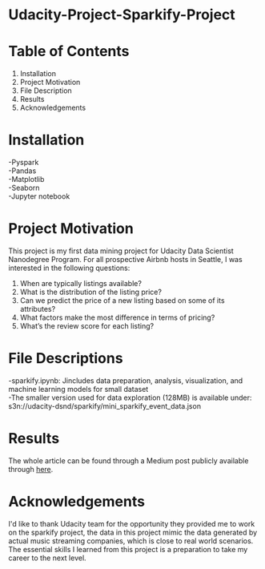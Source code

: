 # Udacity-Project-Sparkify-Project

# Table of Contents
1. Installation
2. Project Motivation
3. File Description
4. Results
5. Acknowledgements

# Installation
-Pyspark<br>
-Pandas<br>
-Matplotlib<br>
-Seaborn<br>
-Jupyter notebook<br>


# Project Motivation
This project is my first data mining project for Udacity Data Scientist Nanodegree Program.
For all prospective Airbnb hosts in Seattle, I was interested in the following questions:
1. When are typically listings available?
2. What is the distribution of the listing price?
3. Can we predict the price of a new listing based on some of its attributes?
4. What factors make the most difference in terms of pricing?
5. What’s the review score for each listing?

# File Descriptions
-sparkify.ipynb: Jincludes data preparation, analysis, visualization, and machine learning models for small dataset<br>
-The smaller version used for data exploration (128MB) is available under: s3n://udacity-dsnd/sparkify/mini_sparkify_event_data.json

# Results
The whole article can be found through a Medium post publicly available through [here](https://yaqingchen5.medium.com/airbnb-in-seattle-data-analysis-2f50eb57934b).

# Acknowledgements
I'd like to thank Udacity team for the opportunity they provided me to work on the sparkify project, the data in this project mimic the data generated by actual music streaming companies, which is close to real world scenarios. The essential skills I learned from this project is a preparation to take my career to the next level.

